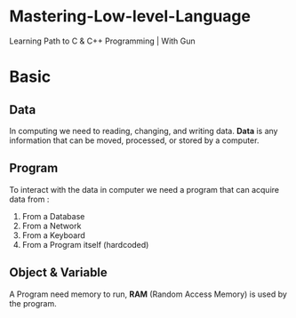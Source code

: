 # Mastering-Low-level-Language
Learning Path to C &amp; C++ Programming | With Gun









# Basic



## 



## Data

In computing we need to reading, changing, and writing data. **Data** is any information that can be moved, processed, or stored by a computer. 

## Program

To interact with the data in computer we need a program that can acquire data from :

1. From a Database
2. From a Network
3. From a Keyboard
4. From a Program itself (hardcoded)



## Object & Variable

A Program need memory to run, **RAM** (Random Access Memory) is used by the program.
